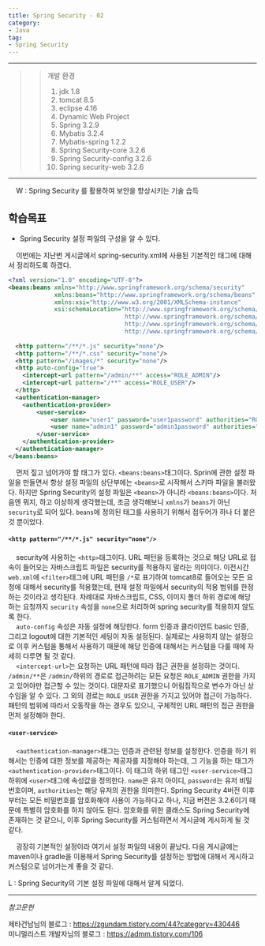 ```yaml
---
title: Spring Security - 02
category:
- Java
tag:
- Spring Security
---
```


<hr/>

>>개발 환경
>>1. jdk 1.8
>>2. tomcat 8.5
>>3. eclipse 4.16
>>4. Dynamic Web Project
>>5. Spring 3.2.9
>>6. Mybatis 3.2.4
>>7. Mybatis-spring 1.2.2
>>8. Spring Security-core 3.2.6
>>9. Spring Security-config 3.2.6
>>10. Spring security-web 3.2.6

<hr/>


&nbsp;&nbsp;&nbsp;&nbsp;W : Spring Security 를 활용하여 보안을 향상시키는 기술 습득

## 학습목표
- Spring Security 설정 파일의 구성을 알 수 있다.

&nbsp;&nbsp;&nbsp;&nbsp;이번에는 지난번 게시글에서 spring-security.xml에 사용된 기본적인 태그에 대해서 정리하도록 하겠다.

```xml
<?xml version="1.0" encoding="UTF-8"?>
<beans:beans xmlns="http://www.springframework.org/schema/security"
             xmlns:beans="http://www.springframework.org/schema/beans"
             xmlns:xsi="http://www.w3.org/2001/XMLSchema-instance"
             xsi:schemaLocation="http://www.springframework.org/schema/beans
                                 http://www.springframework.org/schema/beans/spring-beans.xsd
                                 http://www.springframework.org/schema/security
                                 http://www.springframework.org/schema/security/spring-security.xsd">
        
  <http pattern="/**/*.js" security="none"/> 
  <http pattern="/**/*.css" security="none"/> 
  <http pattern="/images/*" security="none"/> 
  <http auto-config="true">
 	<intercept-url pattern="/admin/**" access="ROLE_ADMIN"/> 
 	<intercept-url pattern="/**" access="ROLE_USER"/> 
  </http>
  <authentication-manager>
 	<authentication-provider>
 		<user-service>
 			<user name="user1" password="user1password" authorities="ROLE_USER"/>	
 			<user name="admin1" password="admin1password" authorities="ROLE_ADMIN"/>	
 		</user-service>	
 	</authentication-provider> 
  </authentication-manager>
</beans:beans>
```

&nbsp;&nbsp;&nbsp;&nbsp;먼저 짚고 넘어가야 할 태그가 있다. `<beans:beans>`태그이다. Sprin에 관한 설정 파일을 만들면서 항상 설정 파일의 상단부에는 `<beans>`로 시작해서 스키마 파일을 불러왔다. 하지만 Spring Security의 설정 파일은 `<beans>`가 아니라 `<beans:beans>`이다. 처음엔 뭐지, 하고 이상하게 생각했는데, 조금 생각해보니 `xmlns`가 `beans`가 아닌 `security`로 되어 있다. `beans`에 정의된 태그를 사용하기 위해서 접두어가 하나 더 붙은 것 뿐이었다.

#### `<http pattern="/**/*.js" security="none"/>`
&nbsp;&nbsp;&nbsp;&nbsp;security에 사용하는 `<http>`태그이다. URL 패턴을 등록하는 것으로 해당 URL로 접속이 들어오는 자바스크립트 파일은 security를 적용하지 말라는 의미이다. 이전시간 `web.xml`에 `<filter>`태그에 URL 패턴을 `/*`로 표기하여 tomcat8로 들어오는 모든 요청에 대해서 security를 적용했는데, 현재 설정 파일에서 security의 적용 범위를 한정하는 것이라고 생각된다. 차례대로 자바스크립트, CSS, 이미지 폴더 하위 경로에 해당하는 요청까지 `security` 속성을 `none`으로 처리하여 spring security를 적용하지 않도록 한다.  
&nbsp;&nbsp;&nbsp;&nbsp;`auto-config` 속성은 자동 설정에 해당한다. form 인증과 클라이언트 basic 인증, 그리고 logout에 대한 기본적인 세팅이 자동 설정된다. 실제로는 사용하지 않는 설정으로 이후 커스텀을 통해서 사용하기 때문에 해당 인증에 대해서는 커스텀을 다룰 때에 자세히 다루면 될 것 같다.  
&nbsp;&nbsp;&nbsp;&nbsp;`<intercept-url>`는 요청하는 URL 패턴에 따라 접근 권한을 설정하는 것이다. `/admin/**`은 `/admin/`하위의 경로로 접근하려는 모든 요청은 `ROLE_ADMIN` 권한을 가지고 있어야만 접근할 수 있는 것이다. 대문자로 표기했으니 어림짐작으로 변수가 아닌 상수임을 알 수 있다. 그 외의 경로는 `ROLE_USER` 권한을 가지고 있어야 접근이 가능하다. 패턴의 범위에 따라서 오동작을 하는 경우도 있으니, 구체적인 URL 패턴의 접근 권한을 먼저 설정해야 한다.

#### `<user-service>`
&nbsp;&nbsp;&nbsp;&nbsp;`<authentication-manager>`태그는 인증과 관련된 정보를 설정한다. 인증을 하기 위해서는 인증에 대한 정보를 제공하는 제공자를 지정해야 하는데, 그 기능을 하는 태그가 `<authentication-provider>`태그이다. 이 태그의 하위 태그인 `<user-service>`태그 하위에 `<user>`태그에 속성값을 정의한다. `name`은 유저 아이디, `password`는 유저 비밀번호이며, `authorities`는 해당 유저의 권한을 의미한다. Spring Security 4버전 이후부터는 모든 비밀번호를 암호화해야 사용이 가능하다고 하나, 지금 버전은 3.2.6이기 때문에 특별히 암호화를 하지 않아도 된다. 암호화를 위한 클래스도 Spring Security에 존재하는 것 같으니, 이후 Spring Security를 커스텀하면서 게시글에 게시하게 될 것 같다.

&nbsp;&nbsp;&nbsp;&nbsp;굉장히 기본적인 설정이라 여기서 설정 파일의 내용이 끝났다. 다음 게시글에는 maven이나 gradle을 이용해서 Spring Security를 설정하는 방법에 대해서 게시하고 커스텀으로 넘어가는게 좋을 것 같다. 

L : Spring Security의 기본 설정 파일에 대해서 알게 되었다.

<hr>

_참고문헌_  

제타건남님의 블로그 : <https://zgundam.tistory.com/44?category=430446>  
미니멀리스트 개발자님의 블로그 : <https://admm.tistory.com/106>
